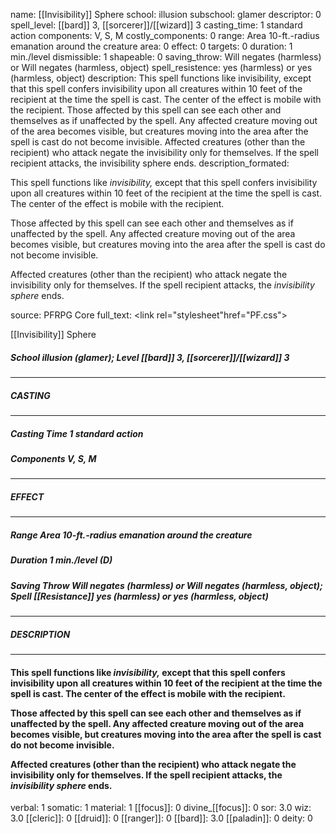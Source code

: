 name: [[Invisibility]] Sphere
school: illusion
subschool: glamer
descriptor: 0
spell_level: [[bard]] 3, [[sorcerer]]/[[wizard]] 3
casting_time: 1 standard action
components: V, S, M
costly_components: 0
range: Area 10-ft.-radius emanation around the creature
area: 0
effect: 0
targets: 0
duration: 1 min./level
dismissible: 1
shapeable: 0
saving_throw: Will negates (harmless) or Will negates (harmless, object)
spell_resistence: yes (harmless) or yes (harmless, object)
description: This spell functions like invisibility, except that this spell confers invisibility upon all creatures within 10 feet of the recipient at the time the spell is cast. The center of the effect is mobile with the recipient.  Those affected by this spell can see each other and themselves as if unaffected by the spell. Any affected creature moving out of the area becomes visible, but creatures moving into the area after the spell is cast do not become invisible.  Affected creatures (other than the recipient) who attack negate the invisibility only for themselves. If the spell recipient attacks, the invisibility sphere ends.
description_formated: <p>This spell functions like <i>invisibility,</i> except that this spell confers invisibility upon all creatures within 10 feet of the recipient at the time the spell is cast. The center of the effect is mobile with the recipient.</p><p>Those affected by this spell can see each other and themselves as if unaffected by the spell. Any affected creature moving out of the area becomes visible, but creatures moving into the area after the spell is cast do not become invisible.</p><p>Affected creatures (other than the recipient) who attack negate the invisibility only for themselves. If the spell recipient attacks, the <i>invisibility sphere</i> ends.</p>
source: PFRPG Core
full_text: <link rel="stylesheet"href="PF.css"><div class="heading"><p class="alignleft">[[Invisibility]] Sphere</p><div style="clear: both;"></div></div><div><h5><b>School </b>illusion (glamer); <b>Level </b>[[bard]] 3, [[sorcerer]]/[[wizard]] 3</h5></div><hr/><div><h5><b>CASTING</b></h5></div><hr/><div><h5><b>Casting Time </b>1 standard action</h5><h5><b>Components </b>V, S, M</h5></div><hr/><div><h5><b>EFFECT</b></h5></div><hr/><div><h5><b>Range </b>Area 10-ft.-radius emanation around the creature</h5><h5><b>Duration </b>1 min./level (D)</h5><h5><b>Saving Throw </b>Will negates (harmless) or Will negates (harmless, object); <b>Spell [[Resistance]] </b>yes (harmless) or yes (harmless, object)</h5></div><hr/><div><h5><b>DESCRIPTION</b></h5></div><hr/><div><h4><p>This spell functions like <i>invisibility,</i> except that this spell confers invisibility upon all creatures within 10 feet of the recipient at the time the spell is cast. The center of the effect is mobile with the recipient.</p><p>Those affected by this spell can see each other and themselves as if unaffected by the spell. Any affected creature moving out of the area becomes visible, but creatures moving into the area after the spell is cast do not become invisible.</p><p>Affected creatures (other than the recipient) who attack negate the invisibility only for themselves. If the spell recipient attacks, the <i>invisibility sphere</i> ends.</p></h4></div>
verbal: 1
somatic: 1
material: 1
[[focus]]: 0
divine_[[focus]]: 0
sor: 3.0
wiz: 3.0
[[cleric]]: 0
[[druid]]: 0
[[ranger]]: 0
[[bard]]: 3.0
[[paladin]]: 0
deity: 0

